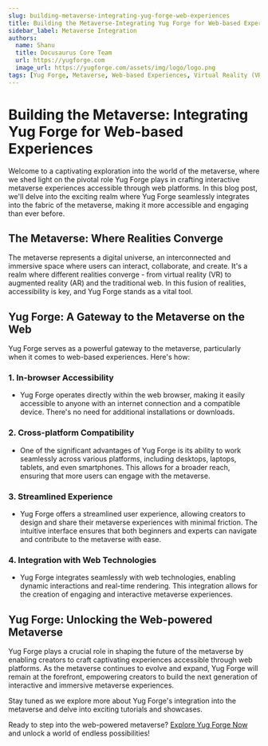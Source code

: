 ```yaml
---
slug: building-metaverse-integrating-yug-forge-web-experiences
title: Building the Metaverse-Integrating Yug Forge for Web-based Experiences
sidebar_label: Metaverse Integration
authors:
  name: Shanu
  title: Docusaurus Core Team
  url: https://yugforge.com
  image_url: https://yugforge.com/assets/img/logo/logo.png
tags: [Yug Forge, Metaverse, Web-based Experiences, Virtual Reality (VR), Augmented Reality (AR), Web Technologies, 3D Design, Interactive Experiences, docusaurus]
---
```


# Building the Metaverse: Integrating Yug Forge for Web-based Experiences

Welcome to a captivating exploration into the world of the metaverse, where we shed light on the pivotal role Yug Forge plays in crafting interactive metaverse experiences accessible through web platforms. In this blog post, we'll delve into the exciting realm where Yug Forge seamlessly integrates into the fabric of the metaverse, making it more accessible and engaging than ever before.

## The Metaverse: Where Realities Converge

The metaverse represents a digital universe, an interconnected and immersive space where users can interact, collaborate, and create. It's a realm where different realities converge - from virtual reality (VR) to augmented reality (AR) and the traditional web. In this fusion of realities, accessibility is key, and Yug Forge stands as a vital tool.

## Yug Forge: A Gateway to the Metaverse on the Web

Yug Forge serves as a powerful gateway to the metaverse, particularly when it comes to web-based experiences. Here's how:

### 1. **In-browser Accessibility**

- Yug Forge operates directly within the web browser, making it easily accessible to anyone with an internet connection and a compatible device. There's no need for additional installations or downloads.

### 2. **Cross-platform Compatibility**

- One of the significant advantages of Yug Forge is its ability to work seamlessly across various platforms, including desktops, laptops, tablets, and even smartphones. This allows for a broader reach, ensuring that more users can engage with the metaverse.

### 3. **Streamlined Experience**

- Yug Forge offers a streamlined user experience, allowing creators to design and share their metaverse experiences with minimal friction. The intuitive interface ensures that both beginners and experts can navigate and contribute to the metaverse with ease.

### 4. **Integration with Web Technologies**

- Yug Forge integrates seamlessly with web technologies, enabling dynamic interactions and real-time rendering. This integration allows for the creation of engaging and interactive metaverse experiences.

## Yug Forge: Unlocking the Web-powered Metaverse

Yug Forge plays a crucial role in shaping the future of the metaverse by enabling creators to craft captivating experiences accessible through web platforms. As the metaverse continues to evolve and expand, Yug Forge will remain at the forefront, empowering creators to build the next generation of interactive and immersive metaverse experiences.

Stay tuned as we explore more about Yug Forge's integration into the metaverse and delve into exciting tutorials and showcases.

Ready to step into the web-powered metaverse? [Explore Yug Forge Now](https://www.yugforge.com) and unlock a world of endless possibilities!
